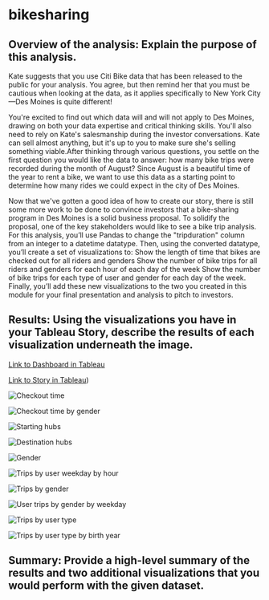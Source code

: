 # bikesharing

## Overview of the analysis: Explain the purpose of this analysis.

Kate suggests that you use Citi Bike data that has been released to the public for your analysis. You agree, but then remind her that you must be cautious when looking at the data, as it applies specifically to New York City—Des Moines is quite different!

You're excited to find out which data will and will not apply to Des Moines, drawing on both your data expertise and critical thinking skills. You'll also need to rely on Kate's salesmanship during the investor conversations. Kate can sell almost anything, but it's up to you to make sure she's selling something viable.After thinking through various questions, you settle on the first question you would like the data to answer: how many bike trips were recorded during the month of August? Since August is a beautiful time of the year to rent a bike, we want to use this data as a starting point to determine how many rides we could expect in the city of Des Moines.

Now that we've gotten a good idea of how to create our story, there is still some more work to be done to convince investors that a bike-sharing program in Des Moines is a solid business proposal. To solidify the proposal, one of the key stakeholders would like to see a bike trip analysis.
For this analysis, you’ll use Pandas to change the "tripduration" column from an integer to a datetime datatype. Then, using the converted datatype, you’ll create a set of visualizations to:
Show the length of time that bikes are checked out for all riders and genders
Show the number of bike trips for all riders and genders for each hour of each day of the week
Show the number of bike trips for each type of user and gender for each day of the week.
Finally, you’ll add these new visualizations to the two you created in this module for your final presentation and analysis to pitch to investors.


## Results: Using the visualizations you have in your Tableau Story, describe the results of each visualization underneath the image.

[Link to Dashboard in Tableau](https://public.tableau.com/views/Module14-Challenge_16544762101330/TripsbyBirthYearbyUserType?:language=en-US&publish=yes&:display_count=n&:origin=viz_share_link)

[Link to Story in Tableau](https://public.tableau.com/views/Module14-Challenge_16544762101330/BikeSharing?:language=en-US&:display_count=n&:origin=viz_share_link))

![Checkout time](/images/checkout_time_for_users.png)


![Checkout time by gender](/images/checkout_times_by_gender.png)

![Starting hubs](/images/starting_hubs.png)

![Destination hubs](/images/destination_hubs.png)

![Gender](/images/gender_breakdown.png)

![Trips by user weekday by hour](/images/trips_by_week_day_by_hour.png)

![Trips by gender](/images/trips_by_gender.png)

![User trips by gender by weekday](/images/user_trips_by_gender_by_weekday.png)

![Trips by user type](/images/trips_by_usertype.png)

![Trips by user type by birth year](/images/trips_by_usertype_by_birthyear.png)

## Summary: Provide a high-level summary of the results and two additional visualizations that you would perform with the given dataset.


